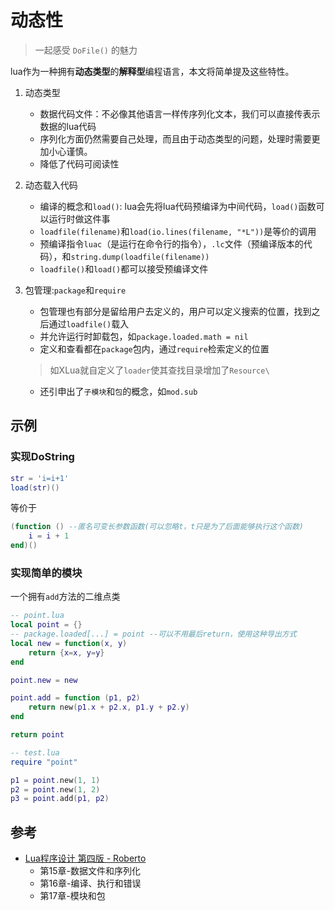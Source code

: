 # 动态性

> 一起感受 `DoFile()` 的魅力

lua作为一种拥有**动态类型**的**解释型**编程语言，本文将简单提及这些特性。

1. 动态类型
    - 数据代码文件：不必像其他语言一样传序列化文本，我们可以直接传表示数据的lua代码
    - 序列化方面仍然需要自己处理，而且由于动态类型的问题，处理时需要更加小心谨慎。
    - 降低了代码可阅读性

2. 动态载入代码
    - 编译的概念和`load()`: lua会先将lua代码预编译为中间代码，`load()`函数可以运行时做这件事
    - `loadfile(filename)`和`load(io.lines(filename, "*L"))`是等价的调用
    - 预编译指令`luac`（是运行在命令行的指令），`.lc`文件（预编译版本的代码），和`string.dump(loadfile(filename))`
    - `loadfile()`和`load()`都可以接受预编译文件

3. 包管理:`package`和`require`
    - 包管理也有部分是留给用户去定义的，用户可以定义搜索的位置，找到之后通过`loadfile()`载入
    - 并允许运行时卸载包，如`package.loaded.math = nil`
    - 定义和查看都在`package`包内，通过`require`检索定义的位置
    > 如XLua就自定义了`loader`使其查找目录增加了`Resource\`
    - 还引申出了`子模块`和`包`的概念，如`mod.sub`


## 示例

### 实现DoString

```lua
str = 'i=i+1'
load(str)()
```
等价于

```lua
(function () --匿名可变长参数函数(可以忽略t，t只是为了后面能够执行这个函数)
    i = i + 1
end)()
```

### 实现简单的模块

一个拥有`add`方法的二维点类

```lua
-- point.lua
local point = {}
-- package.loaded[...] = point --可以不用最后return，使用这种导出方式
local new = function(x, y)
    return {x=x, y=y}
end

point.new = new

point.add = function (p1, p2)
    return new(p1.x + p2.x, p1.y + p2.y)
end

return point
```

```lua
-- test.lua
require "point"

p1 = point.new(1, 1)
p2 = point.new(1, 2)
p3 = point.add(p1, p2)
```

## 参考
- [Lua程序设计 第四版 - Roberto](https://www.lua.org/pil/)
    - 第15章-数据文件和序列化
    - 第16章-编译、执行和错误
    - 第17章-模块和包
